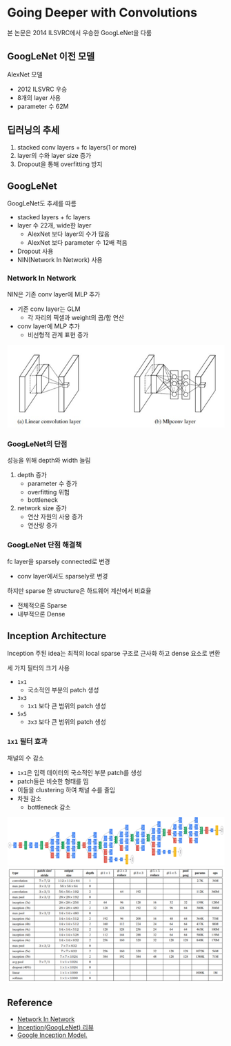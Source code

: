 # Going Deeper with Convolutions
본 논문은 2014 ILSVRC에서 우승한 GoogLeNet을 다룸 

## GoogLeNet 이전 모델
AlexNet 모델
- 2012 ILSVRC 우승
- 8개의 layer 사용
- parameter 수 62M

## 딥러닝의 추세
1. stacked conv layers + fc layers(1 or more)
2. layer의 수와 layer size 증가
3. Dropout을 통해 overfitting 방지

## GoogLeNet
GoogLeNet도 추세를 따름
- stacked layers + fc layers
- layer 수 22개, wide한 layer
    - AlexNet 보다 layer의 수가 많음
    - AlexNet 보다 parameter 수 12배 적음
- Dropout 사용
- NIN(Network In Network) 사용

### Network In Network
NIN은 기존 conv layer에 MLP 추가
- 기존 conv layer는 GLM
    - 각 자리의 픽셀과 weight의 곱/합 연산
- conv layer에 MLP 추가
    - 비선형적 관계 표현 증가
<img src='image/Network In Network.jpg'>

### GoogLeNet의 단점
성능을 위해 depth와 width 늘림

1. depth 증가
    - parameter 수 증가
    - overfitting 위험
    - bottleneck
2. network size 증가
    - 연산 자원의 사용 증가
    - 연산량 증가

### GoogLeNet 단점 해결책
fc layer을 sparsely connected로 변경
- conv layer에서도 sparsely로 변경

하지만 sparse 한 structure은 하드웨어 계산에서 비효율
- 전체적으론 Sparse
- 내부적으론 Dense

## Inception Architecture 
Inception 주된 idea는 최적의 local sparse 구조로 근사화 하고 dense 요소로 변환

세 가지 필터의 크기 사용
- `1x1`
    - 국소적인 부분의 patch 생성
- `3x3`
    - `1x1` 보다 큰 범위의 patch 생성
- `5x5`
    - `3x3` 보다 큰 범위의 patch 생성


### `1x1` 필터 효과
채널의 수 감소
- `1x1`은 입력 데이터의 국소적인 부분 patch를 생성
- patch들은 비슷한 형태를 띰
- 이들을 clustering 하여 채널 수를 줄임
- 차원 감소
    - bottleneck 감소
    
<img src='image/Model.png'>
<img src='image/GoogLeNet.png'>


## Reference
- [Network In Network](https://arxiv.org/pdf/1312.4400.pdf)
- [Inception(GoogLeNet) 리뷰](https://kangbk0120.github.io/articles/2018-01/inception-googlenet-review)
- [Google Inception Model.](https://norman3.github.io/papers/docs/google_inception.html)